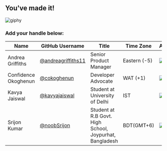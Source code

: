## You've made it! 

![giphy](https://user-images.githubusercontent.com/20666190/135487484-b031bcd1-3670-4860-b1b0-5803657db1cb.gif)

### Add your handle below: 

| Name | GitHub Username | Title | Time Zone | Avatar |
|---|---|---|---|---|
| Andrea Griffiths | [@andreagriffiths11](https://github.com/andreagriffiths11) | Senior Product Manager | Eastern (-5) | ![](https://avatars.githubusercontent.com/andreagriffiths11?s=64) |
| Confidence Okoghenun | [@cokoghenun](https://github.com/cokoghenun) | Developer Advocate | WAT (+1) | ![](https://avatars.githubusercontent.com/cokoghenun?s=64) |
| Kavya Jaiswal | [@kavyajaiswal](https://github.com/KavyaJaiswal) | Student at University of Delhi | IST | ![](https://avatars.githubusercontent.com/u/46790415?v=4) |
| Srijon Kumar | [@noobSrijon](https://github.com/noobSrijon) | Student at R.B Govt. High School, Joypurhat, Bangladesh | BDT(GMT+6) | ![](https://avatars.githubusercontent.com/u/37466825?v=4) |

	
	
	
	
